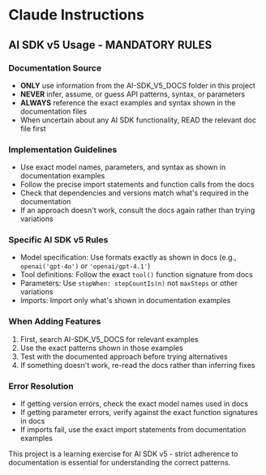 # Claude Instructions

## AI SDK v5 Usage - MANDATORY RULES

### Documentation Source
- **ONLY** use information from the AI-SDK_V5_DOCS folder in this project
- **NEVER** infer, assume, or guess API patterns, syntax, or parameters
- **ALWAYS** reference the exact examples and syntax shown in the documentation files
- When uncertain about any AI SDK functionality, READ the relevant doc file first

### Implementation Guidelines
- Use exact model names, parameters, and syntax as shown in documentation examples
- Follow the precise import statements and function calls from the docs
- Check that dependencies and versions match what's required in the documentation
- If an approach doesn't work, consult the docs again rather than trying variations

### Specific AI SDK v5 Rules
- Model specification: Use formats exactly as shown in docs (e.g., `openai('gpt-4o')` or `'openai/gpt-4.1'`)
- Tool definitions: Follow the exact `tool()` function signature from docs
- Parameters: Use `stopWhen: stepCountIs(n)` not `maxSteps` or other variations
- Imports: Import only what's shown in documentation examples

### When Adding Features
1. First, search AI-SDK_V5_DOCS for relevant examples
2. Use the exact patterns shown in those examples
3. Test with the documented approach before trying alternatives
4. If something doesn't work, re-read the docs rather than inferring fixes

### Error Resolution
- If getting version errors, check the exact model names used in docs
- If getting parameter errors, verify against the exact function signatures in docs
- If imports fail, use the exact import statements from documentation examples

This project is a learning exercise for AI SDK v5 - strict adherence to documentation is essential for understanding the correct patterns.